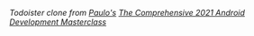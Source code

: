 *Todoister clone from [Paulo's](https://twitter.com/buildappswithme?lang=en) [The Comprehensive 2021 Android Development Masterclass](https://www.udemy.com/course/android-development-java-android-studio-masterclass/)*